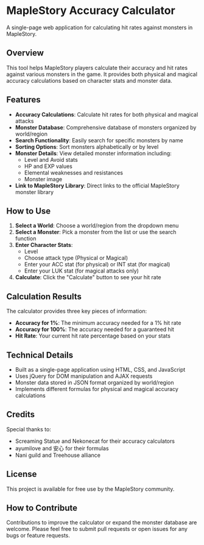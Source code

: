 # MapleStory Accuracy Calculator

A single-page web application for calculating hit rates against monsters in MapleStory.

## Overview

This tool helps MapleStory players calculate their accuracy and hit rates against various monsters in the game. It provides both physical and magical accuracy calculations based on character stats and monster data.

## Features

- **Accuracy Calculations**: Calculate hit rates for both physical and magical attacks
- **Monster Database**: Comprehensive database of monsters organized by world/region
- **Search Functionality**: Easily search for specific monsters by name
- **Sorting Options**: Sort monsters alphabetically or by level
- **Monster Details**: View detailed monster information including:
  - Level and Avoid stats
  - HP and EXP values
  - Elemental weaknesses and resistances
  - Monster image
- **Link to MapleStory Library**: Direct links to the official MapleStory monster library

## How to Use

1. **Select a World**: Choose a world/region from the dropdown menu
2. **Select a Monster**: Pick a monster from the list or use the search function
3. **Enter Character Stats**:
   - Level
   - Choose attack type (Physical or Magical)
   - Enter your ACC stat (for physical) or INT stat (for magical)
   - Enter your LUK stat (for magical attacks only)
4. **Calculate**: Click the "Calculate" button to see your hit rate

## Calculation Results

The calculator provides three key pieces of information:
- **Accuracy for 1%**: The minimum accuracy needed for a 1% hit rate
- **Accuracy for 100%**: The accuracy needed for a guaranteed hit
- **Hit Rate**: Your current hit rate percentage based on your stats

## Technical Details

- Built as a single-page application using HTML, CSS, and JavaScript
- Uses jQuery for DOM manipulation and AJAX requests
- Monster data stored in JSON format organized by world/region
- Implements different formulas for physical and magical accuracy calculations

## Credits

Special thanks to:
- Screaming Statue and Nekonecat for their accuracy calculators
- ayumilove and 安心 for their formulas
- Nani guild and Treehouse alliance

## License

This project is available for free use by the MapleStory community.

## How to Contribute

Contributions to improve the calculator or expand the monster database are welcome. Please feel free to submit pull requests or open issues for any bugs or feature requests.
